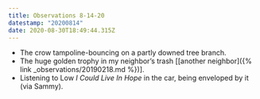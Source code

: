 ```yaml
---
title: Observations 8-14-20
datestamp: "20200814"
date: 2020-08-30T18:49:44.315Z
---
```

- The crow tampoline-bouncing on a partly downed tree branch.
- The huge golden trophy in my neighbor’s trash [[another neighbor]({% link _observations/20190218.md %})].
- Listening to Low *I Could Live In Hope* in the car, being enveloped by it (via Sammy).